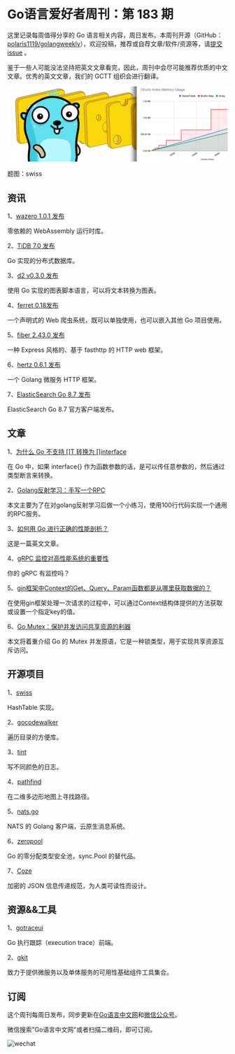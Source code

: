 # Go语言爱好者周刊：第 183 期

这里记录每周值得分享的 Go 语言相关内容，周日发布。本周刊开源（GitHub：[polaris1119/golangweekly](https://github.com/polaris1119/golangweekly)），欢迎投稿，推荐或自荐文章/软件/资源等，请[提交 issue](https://github.com/polaris1119/golangweekly/issues) 。

鉴于一些人可能没法坚持把英文文章看完，因此，周刊中会尽可能推荐优质的中文文章。优秀的英文文章，我们的 GCTT 组织会进行翻译。

![](imgs/issue183/cover.jpeg)

题图：swiss

## 资讯

1、[wazero 1.0.1 发布](https://github.com/tetratelabs/wazero)

零依赖的 WebAssembly 运行时库。

2、[TiDB 7.0 发布](https://docs.pingcap.com/tidb/v7.0/release-7.0.0)

Go 实现的分布式数据库。

3、[d2 v0.3.0 发布](https://github.com/terrastruct/d2)

使用 Go 实现的图表脚本语言，可以将文本转换为图表。

4、[ferret 0.18发布](https://github.com/MontFerret/ferret)

一个声明式的 Web 爬虫系统，既可以单独使用，也可以嵌入其他 Go 项目使用。

5、[fiber 2.43.0 发布](https://github.com/gofiber/fiber/releases/tag/v2.43.0)

一种 Express 风格的、基于 fasthttp 的 HTTP web 框架。

6、[hertz 0.6.1 发布](https://github.com/cloudwego/hertz)

一个 Golang 微服务 HTTP 框架。

7、[ElasticSearch Go 8.7 发布](https://github.com/elastic/go-elasticsearch)

ElasticSearch Go 8.7 官方客户端发布。

## 文章

1、[为什么 Go 不支持 []T 转换为 []interface](https://mp.weixin.qq.com/s/lG-sswO8i6w_6sMztvyOjw)

在 Go 中，如果 interface{} 作为函数参数的话，是可以传任意参数的，然后通过类型断言来转换。

2、[Golang反射学习：手写一个RPC](https://mp.weixin.qq.com/s/PzfiMXiYjfGQFHW_0hTS4A)

本文主要为了在对golang反射学习后做一个小练习，使用100行代码实现一个通用的RPC服务。

3、[如何用 Go 进行正确的性能剖析？](https://blog.pickme.lk/how-to-get-profiling-right-with-go-813ff89d4757)

这是一篇英文文章。

4、[gRPC 监控对高性能系统的重要性](https://www.groundcover.com/blog/grpc-monitoring)

你的 gRPC 有监控吗？

5、[gin框架中Context的Get、Query、Param函数都是从哪里获取数据的？](https://mp.weixin.qq.com/s/BHrxHQrMKZrhb34hR3La5w)

在使用gin框架处理一次请求的过程中，可以通过Context结构体提供的方法获取或设置一个指定key的值。

6、[Go Mutex：保护并发访问共享资源的利器](https://mp.weixin.qq.com/s/y6lppalSRwLhCjS9yQYuUQ)

本文将着重介绍 Go 的 Mutex 并发原语，它是一种锁类型，用于实现共享资源互斥访问。

## 开源项目

1、[swiss](https://github.com/dolthub/swiss)

HashTable 实现。

2、[gocodewalker](https://github.com/boyter/gocodewalker)

遍历目录的方便库。

3、[tint](https://github.com/lmittmann/tint)

写不同颜色的日志。

4、[pathfind](https://github.com/fzipp/pathfind)

在二维多边形地图上寻找路径。

5、[nats.go](https://github.com/nats-io/nats.go)

NATS 的 Golang 客户端，云原生消息系统。

6、[zeropool](https://github.com/colega/zeropool)

Go 的零分配类型安全池，sync.Pool 的替代品。

7、[Coze](https://github.com/Cyphrme/Coze)

加密的 JSON 信息传递规范，为人类可读性而设计。

## 资源&&工具

1、[gotraceui](https://github.com/dominikh/gotraceui)

Go 执行跟踪（execution trace）前端。

2、[gkit](https://github.com/songzhibin97/gkit)

致力于提供微服务以及单体服务的可用性基础组件工具集合。

## 订阅

这个周刊每周日发布，同步更新在[Go语言中文网](https://studygolang.com/go/weekly)和[微信公众号](https://weixin.sogou.com/weixin?query=Go%E8%AF%AD%E8%A8%80%E4%B8%AD%E6%96%87%E7%BD%91)。

微信搜索"Go语言中文网"或者扫描二维码，即可订阅。

![wechat](imgs/wechat.png)
